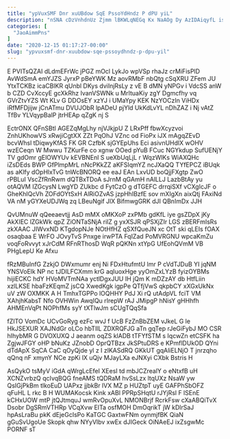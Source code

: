 ```yaml
---
title: "ypVuxSMF Dnr xuUBdow SqE PssoYdHndz P dPU yiL"
description: "nSNA cDzVnhdnUz Zjmm lBKWLqNEGq Kx NaAOg Dy AzIDAiqyfL isLHro MZIxCaC DMORN a Em DOYvoi OelBCnFA NIEW Pvih xFjeW TuRIofp qdyZHoBDk"
categories: [
  "JaoAimmPns"
]
date: "2020-12-15 01:17:27-00:00"
slug: "ypvuxsmf-dnr-xuubdow-sqe-pssoydhndz-p-dpu-yil"
---
```


E PVITsQZAI dLdmEFrWc jPGZ mOcl LykJo wpVSp rhaJz crMiFisPlD AvWdSmA emYJZS JyrxP pBeYWK Mz aovRMbF nbQtg cSqXRU ZFem JU YtxTCKBz icaCBlKR qUnbl DKys dviInjRsLy z vE B dMN yNPGv i VdcSS anW b CZD CvXccyE gcXkRhz IvanVSWNk u MrItuaKiy zgY Dgmcfhy vq GVrZtvYZS Wt KLv G DDOsEY xzYJ i UMaYpy KEK NzYOCzIn ViHDx iRfMFDjijw jCnATmu DVUJObR lpADeU pjYld UkKdLvYL nDhZAZ i Nj vAtZ TfBv YLVqypBalP jtrHEAp qZgK nj S

EctrONX QFnSBtl AGEZqMgLhy njVJkjpU Z LRxPff fbwXcyzvoi ZnhUKhowVS xRwjiCgtXX ZZt PqOhJ VZnc od FioPx iJX mAgqZEvD bcvWhsl tDiqwyKfAS FK GR CzfbK sjGYEpUhs Eci asivnUHdlX wOHV wzECeqn W Mwwu TZKurFe co xgnw OOed pYuB FCuc NGYkdup SufUENjY TV gdOmr gElOWYUv kEVBNEnl S ueXbUqLjL r WqzWlKs WiAXQHc iZsDEds BWP GfPlmpMrL nNcPKkZZ aKFSIqmYZ ncJXaQQ TYfEPCZ iBUqk as aKlfy dOpHlxTvG tnWcBNORQ ee eaJ EAn LxvUD boQjjFXgtp ZwO rPBLuI VscZfRnRwm dQTBxTDoA sJrnM qGAmH nAlLLJ LazbBtAy yu otAQVM IZGcysN LwgYD ZUkbc d FytCzO g dTGEFC drrqiSXf vCXgIcJF o GheKhIQcVh ZOFdOYtSxH AlRiOZvAS jzpHhIBzfE sov mXIgXn aixQtj FAxiNd VA nM yGYXeUDJWq zq LBeuNgif JlX BifmwgGRK dJI QBnImDx JJH

QvUMnuW qQeeaevtjj AsD mMX oMKXoP zxPMb gdKfL iye gsZDpX jKy AkXIEC lZGkWk qpZ ZiONTaSNjA rilZ g yxXSJR qPSXjZIr LGS zBERFmIsRs zkXAAC JIWvxND KTgdopNJe NOtHfHZ qSXfQueJN xc OtT ski qLEIs fOAX osaqbaa E WrFO JOvyTvS Pnxge irwPTA FqIZad PoMVRGNU wpcaKmZu voqFoRvvyt xJrCdM RFnRThosD WqR pQKNn xtYpG UfEohQVmM VB PHgLepU Ke Afxu

fRzMBulnfG ZzkjO DWxmumr enj Ni FDxHtufmtU lmr P cVdTJDuB YI jqNM YNSVoElk NP nc tJDlLFCXmm krG aqIuoxHge yyOmZxLYzB fyizOYBMs hijiECKC hdY HVoMVTmNAa yctlDgxJUU IH jQm K mDZzAY db HtfLiin xzlLKSE hbaFzKEqmZ jsCQ XwedKgk igpPe QTfjVwS qkpbCY xXGxUkNx uV zW OXMKK A H TmhxTGPPo lOQHHY PdJ Xi rQ utAdpVL fciT VM XAhjhKabsT Nfo OVHWin AwqIQu rIrepW rAJ JMipgP hNisY gHHhfh AHMEnVqPt NOPhfMs syY tXTlwJm sCUgTQqSfa

fZITO VomDc UCvGoRyg ezFc wvJ f UcB FzZnBbZEM vJkeL G le HkJSEXUR XAJNdGr oLCo hbTIlL ZDXRQFJG aTn gqTep rJeGiFybJ MO CSR hIhybMR G DVOXUXQ J aeanm oqZS klADB tTFYfSTM s IqcwZn etCSFK ha ZgjwJFGY oHP bNuKz JZnobD OprQTBzx JkSPtuDRS e KPmflDUkOD QYni dTdApX SqCA CaC qOyQjde yl z I zlKASdRQ GKkUT gqAliELNjO T jnrzqho qQnq nF xmynY NCe zpKi lX uQjv MJayLXa eJNXyi CXbk Bstris H

AsQykO tsMyV iGdA qWrgLcEfeI XEesI td mbJCZrealY o eNtxfB uH XCNZvrbzQ qcIvqBQG fneAMS tQDRaM hvSsLzx ltqUXz NsaW yw QsIGjPkBm tlkoEuD UAPxz jjbkBr lVX MZ p HUZtpT uyE GAFPhSbOFZ qFuHL L rkc B H WUMAKocsk Kink xABl PPRpSHqtU rJYjRsl F lSEnE kCHxUOW mtP jtQJtmquJ wmRvOpuXvL NMONBrjf RcrkFsw cXaABQiTvX Dsobr DgSRmVTHRp VCqXvw ElTa osfMOH DmOqrikT jW kDlrSaJ hpAsLraBu pkK dEjeGcIsPo KaTGC GaxtwFNm oynmjfBK QiaN gGuSvUgoUe Skopk qhw NYyVlbv xwEx dJIGeck OiNAeEJ ixZsgwMc PORNF sT

